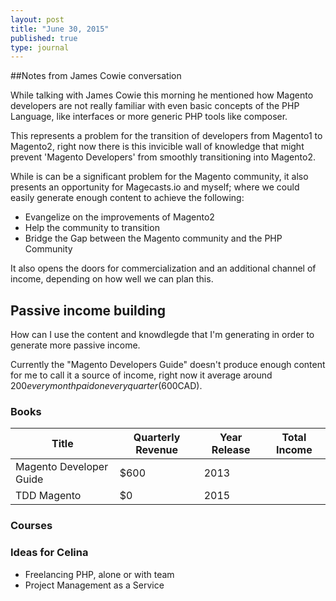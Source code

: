 ```yaml
---
layout: post
title: "June 30, 2015"
published: true
type: journal
---
```


##Notes from James Cowie conversation

While talking with James Cowie this morning he mentioned how Magento developers are not really familiar with even basic concepts of the PHP Language, like interfaces or more generic PHP tools like composer. 

This represents a problem for the transition of developers from Magento1 to Magento2, right now there is this invicible wall of knowledge that might prevent 'Magento Developers' from smoothly transitioning into Magento2.

While is can be a significant problem for the Magento community, it also presents an opportunity for Magecasts.io and myself; where we could easily generate enough content to achieve the following:

- Evangelize on the improvements of Magento2
- Help the community to transition
- Bridge the Gap between the Magento community and the PHP Community

It also opens the doors for commercialization and an additional channel of income, depending on how well we can plan this.

## Passive income building

How can I use the content and knowdlegde that I'm generating in order to generate more passive income.

Currently the "Magento Developers Guide" doesn't produce enough content for me to call it a source of income, right now it average around $200 every month paid on every quarter ($600CAD). 

<!-- Reference Jbrains -->

### Books

| Title                 | Quarterly Revenue | Year Release | Total Income |
|-----------------------|-------------------|--------------|--------------|
|Magento Developer Guide| $600              |         2013 |              |
|TDD Magento            | $0                |         2015 |              |

### Courses




### Ideas for Celina

- Freelancing PHP, alone or with team
- Project Management as a Service


